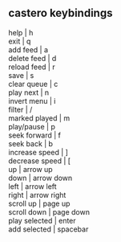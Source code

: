 ## castero keybindings

help               | h  
exit               | q  
add feed           | a  
delete feed        | d  
reload feed        | r  
save               | s  
clear queue        | c  
play next          | n  
invert menu        | i  
filter             | /  
marked played      | m  
play/pause         | p  
seek forward       | f  
seek back          | b  
increase speed     | ]  
decrease speed     | [  
up                 | arrow up  
down               | arrow down  
left               | arrow left  
right              | arrow right  
scroll up          | page up  
scroll down        | page down  
play selected      | enter  
add selected       | spacebar  
